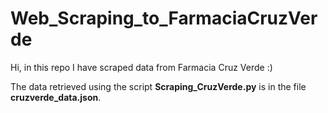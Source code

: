 # Web_Scraping_to_FarmaciaCruzVerde
Hi, in this repo I have scraped data from Farmacia Cruz Verde :)

The data retrieved using the script **Scraping_CruzVerde.py** is in the file **cruzverde_data.json**.
